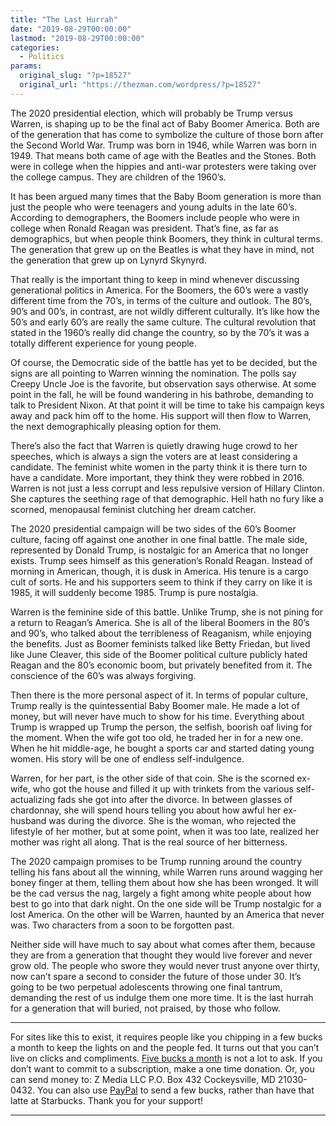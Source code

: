 ```yaml
---
title: "The Last Hurrah"
date: "2019-08-29T00:00:00"
lastmod: "2019-08-29T00:00:00"
categories:
  - Politics
params:
  original_slug: "?p=18527"
  original_url: "https://thezman.com/wordpress/?p=18527"
---
```


The 2020 presidential election, which will probably be Trump versus
Warren, is shaping up to be the final act of Baby Boomer America. Both
are of the generation that has come to symbolize the culture of those
born after the Second World War. Trump was born in 1946, while Warren
was born in 1949. That means both came of age with the Beatles and the
Stones. Both were in college when the hippies and anti-war protesters
were taking over the college campus. They are children of the 1960’s.

It has been argued many times that the Baby Boom generation is more than
just the people who were teenagers and young adults in the late 60’s.
According to demographers, the Boomers include people who were in
college when Ronald Reagan was president. That’s fine, as far as
demographics, but when people think Boomers, they think in cultural
terms. The generation that grew up on the Beatles is what they have in
mind, not the generation that grew up on Lynyrd Skynyrd.

That really is the important thing to keep in mind whenever discussing
generational politics in America. For the Boomers, the 60’s were a
vastly different time from the 70’s, in terms of the culture and
outlook. The 80’s, 90’s and 00’s, in contrast, are not wildly different
culturally. It’s like how the 50’s and early 60’s are really the same
culture. The cultural revolution that stated in the 1960’s really did
change the country, so by the 70’s it was a totally different experience
for young people.

Of course, the Democratic side of the battle has yet to be decided, but
the signs are all pointing to Warren winning the nomination. The polls
say Creepy Uncle Joe is the favorite, but observation says otherwise. At
some point in the fall, he will be found wandering in his bathrobe,
demanding to talk to President Nixon. At that point it will be time to
take his campaign keys away and pack him off to the home. His support
will then flow to Warren, the next demographically pleasing option for
them.

There’s also the fact that Warren is quietly drawing huge crowd to her
speeches, which is always a sign the voters are at least considering a
candidate. The feminist white women in the party think it is there turn
to have a candidate. More important, they think they were robbed in
2016. Warren is not just a less corrupt and less repulsive version of
Hillary Clinton. She captures the seething rage of that demographic.
Hell hath no fury like a scorned, menopausal feminist clutching her
dream catcher.

The 2020 presidential campaign will be two sides of the 60’s Boomer
culture, facing off against one another in one final battle. The male
side, represented by Donald Trump, is nostalgic for an America that no
longer exists. Trump sees himself as this generation’s Ronald Reagan.
Instead of morning in American, though, it is dusk in America. His
tenure is a cargo cult of sorts. He and his supporters seem to think if
they carry on like it is 1985, it will suddenly become 1985. Trump is
pure nostalgia.

Warren is the feminine side of this battle. Unlike Trump, she is not
pining for a return to Reagan’s America. She is all of the liberal
Boomers in the 80’s and 90’s, who talked about the terribleness of
Reaganism, while enjoying the benefits. Just as Boomer feminists talked
like Betty Friedan, but lived like June Cleaver, this side of the Boomer
political culture publicly hated Reagan and the 80’s economic boom, but
privately benefited from it. The conscience of the 60’s was always
forgiving.

Then there is the more personal aspect of it. In terms of popular
culture, Trump really is the quintessential Baby Boomer male. He made a
lot of money, but will never have much to show for his time. Everything
about Trump is wrapped up Trump the person, the selfish, boorish oaf
living for the moment. When the wife got too old, he traded her in for a
new one. When he hit middle-age, he bought a sports car and started
dating young women. His story will be one of endless self-indulgence.

Warren, for her part, is the other side of that coin. She is the scorned
ex-wife, who got the house and filled it up with trinkets from the
various self-actualizing fads she got into after the divorce. In between
glasses of chardonnay, she will spend hours telling you about how awful
her ex-husband was during the divorce. She is the woman, who rejected
the lifestyle of her mother, but at some point, when it was too late,
realized her mother was right all along. That is the real source of her
bitterness.

The 2020 campaign promises to be Trump running around the country
telling his fans about all the winning, while Warren runs around wagging
her boney finger at them, telling them about how she has been wronged.
It will be the cad versus the nag, largely a fight among white people
about how best to go into that dark night. On the one side will be Trump
nostalgic for a lost America. On the other will be Warren, haunted by an
America that never was. Two characters from a soon to be forgotten past.

Neither side will have much to say about what comes after them, because
they are from a generation that thought they would live forever and
never grow old. The people who swore they would never trust anyone over
thirty, now can’t spare a second to consider the future of those under
30. It’s going to be two perpetual adolescents throwing one final
tantrum, demanding the rest of us indulge them one more time. It is the
last hurrah for a generation that will buried, not praised, by those who
follow.

------------------------------------------------------------------------

For sites like this to exist, it requires people like you chipping in a
few bucks a month to keep the lights on and the people fed. It turns out
that you can’t live on clicks and compliments.
<a href="https://www.subscribestar.com/the-z-blog"
rel="noopener noreferrer" target="_blank">Five bucks a month</a> is not
a lot to ask. If you don’t want to commit to a subscription, make a one
time donation. Or, you can send money to: Z Media LLC P.O. Box 432
Cockeysville, MD 21030-0432. You can also use <a
href="https://www.paypal.com/cgi-bin/webscr?cmd=_s-xclick&amp;hosted_button_id=UDAS2Q8JYA6CN&amp;source=url"
rel="noopener noreferrer" target="_blank">PayPal</a> to send a few
bucks, rather than have that latte at Starbucks. Thank you for your
support!

------------------------------------------------------------------------
